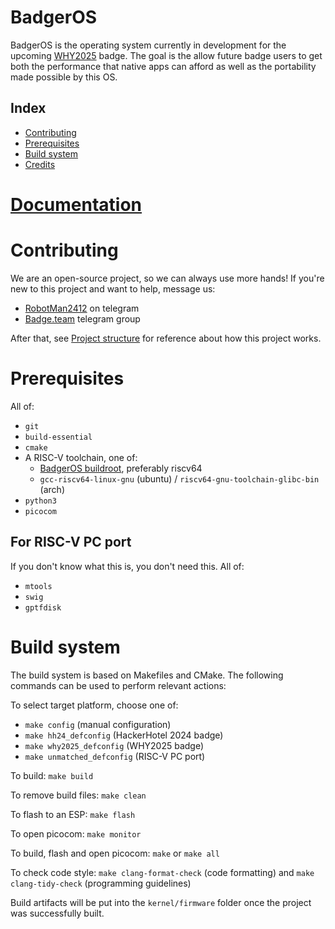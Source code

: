 # BadgerOS

BadgerOS is the operating system currently in development for the upcoming [WHY2025](https://why2025.org/) badge.
The goal is the allow future badge users to get both the performance that native apps can afford as well as the portability made possible by this OS.

## Index
- [Contributing](#contributing)
- [Prerequisites](#prerequisites)
- [Build system](#build-system)
- [Credits](#credits)



# [Documentation](./docs/README.md)



# Contributing
We are an open-source project, so we can always use more hands!
If you're new to this project and want to help, message us:
- [RobotMan2412](https://t.me/robotman2412) on telegram
- [Badge.team](https://t.me/+StQpEWyhnb96Y88p) telegram group

After that, see [Project structure](./docs/project_structure.md) for reference about how this project works.



# Prerequisites
All of:
- `git`
- `build-essential`
- `cmake`
- A RISC-V toolchain, one of:
    - [BadgerOS buildroot](https://github.com/badgeteam/mch2025-badgeros-buildroot), preferably riscv64
    - `gcc-riscv64-linux-gnu` (ubuntu) / `riscv64-gnu-toolchain-glibc-bin` (arch)
- `python3`
- `picocom`
## For RISC-V PC port
If you don't know what this is, you don't need this. All of:
- `mtools`
- `swig`
- `gptfdisk`



# Build system
The build system is based on Makefiles and CMake.
The following commands can be used to perform relevant actions:

To select target platform, choose one of:
- `make config` (manual configuration)
- `make hh24_defconfig` (HackerHotel 2024 badge)
- `make why2025_defconfig` (WHY2025 badge)
- `make unmatched_defconfig` (RISC-V PC port)

To build: `make build`

To remove build files: `make clean`

To flash to an ESP: `make flash`

To open picocom: `make monitor`

To build, flash and open picocom: `make` or `make all`

To check code style: `make clang-format-check` (code formatting) and `make clang-tidy-check` (programming guidelines)

Build artifacts will be put into the `kernel/firmware` folder once the project was successfully built.
